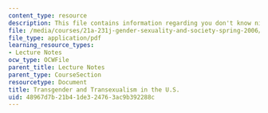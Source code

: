 ```yaml
---
content_type: resource
description: This file contains information regarding you don't know nick.
file: /media/courses/21a-231j-gender-sexuality-and-society-spring-2006/48967d7b21b41de324763ac9b392288c_MIT21A_213JS06_trans.pdf
file_type: application/pdf
learning_resource_types:
- Lecture Notes
ocw_type: OCWFile
parent_title: Lecture Notes
parent_type: CourseSection
resourcetype: Document
title: Transgender and Transexualism in the U.S.
uid: 48967d7b-21b4-1de3-2476-3ac9b392288c
---
```

